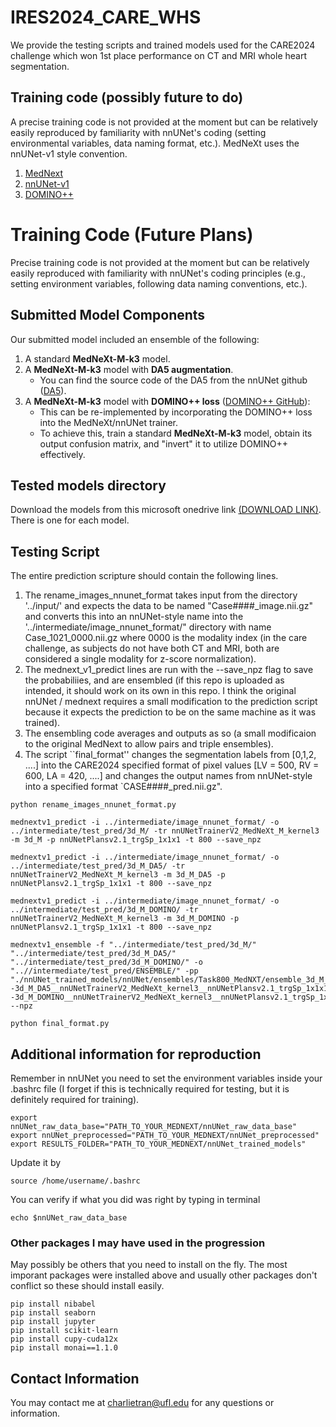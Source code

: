 # IRES2024_CARE_WHS

We provide the testing scripts and trained models used for the CARE2024 challenge which won 1st place performance on CT and MRI whole heart segmentation.

## Training code (possibly future to do)

A precise training code is not provided at the moment but can be relatively easily reproduced by familiarity with nnUNet's coding (setting environmental variables, data naming format, etc.). MedNeXt uses the nnUNet-v1 style convention. 

1. [MedNext](https://github.com/MIC-DKFZ/MedNeXt) 
2. [nnUNet-v1](https://github.com/MIC-DKFZ/nnUNet/tree/nnunetv1)
3. [DOMINO++](https://github.com/lab-smile/DOMINOPlusPlus)

# Training Code (Future Plans)

Precise training code is not provided at the moment but can be relatively easily reproduced with familiarity with nnUNet's coding principles (e.g., setting environment variables, following data naming conventions, etc.).


## Submitted Model Components
Our submitted model included an ensemble of the following:

1. A standard **MedNeXt-M-k3** model.
2. A **MedNeXt-M-k3** model with **DA5 augmentation**.
   - You can find the source code of the DA5 from the nnUNet github ([DA5](https://github.com/MIC-DKFZ/nnUNet/tree/nnunetv1/nnunet/training/network_training/nnUNet_variants/data_augmentation)).
3. A **MedNeXt-M-k3** model with **DOMINO++ loss** ([DOMINO++ GitHub](https://github.com/lab-smile/DOMINOPlusPlus)):  
   - This can be re-implemented by incorporating the DOMINO++ loss into the MedNeXt/nnUNet trainer.  
   - To achieve this, train a standard **MedNeXt-M-k3** model, obtain its output confusion matrix, and "invert" it to utilize DOMINO++ effectively.

## Tested models directory

Download the models from this microsoft onedrive link [(DOWNLOAD LINK)](https://uflorida-my.sharepoint.com/:f:/g/personal/charlietran_ufl_edu/Epzq9x5BWXBBqXo-8nSgB2UBLCKcVO-brofrIiApuBushQ?e=Lu8b1F). There is one for each model.

## Testing Script 

The entire prediction scripture should contain the following lines. 
1. The rename_images_nnunet_format takes input from the directory '../input/' and expects the data to be named "Case####_image.nii.gz" and converts this into an nnUNet-style name into the '../intermediate/image_nnunet_format/" directory with name Case_1021_0000.nii.gz where 0000 is the modality index (in the care challenge, as subjects do not have both CT and MRI, both are considered a single modality for z-score normalization).
2. The mednext_v1_predict lines are run with the --save_npz flag to save the probabiliies, and are ensembled (if this repo is uploaded as intended, it should work on its own in this repo. I think the original nnUNet / mednext requires a small modification to the prediction script because it expects the prediction to be on the same machine as it was trained).
3. The ensembling code averages and outputs as so (a small modificaion to the original MedNext to allow pairs and triple ensembles).
4. The script ``final_format'' changes the segmentation labels from [0,1,2, ....] into the CARE2024 specified format of pixel values [LV = 500, RV = 600, LA = 420, ....] and changes the output names from nnUNet-style into a specified format `CASE####_pred.nii.gz". 

```
python rename_images_nnunet_format.py

mednextv1_predict -i ../intermediate/image_nnunet_format/ -o ../intermediate/test_pred/3d_M/ -tr nnUNetTrainerV2_MedNeXt_M_kernel3 -m 3d_M -p nnUNetPlansv2.1_trgSp_1x1x1 -t 800 --save_npz

mednextv1_predict -i ../intermediate/image_nnunet_format/ -o ../intermediate/test_pred/3d_M_DA5/ -tr nnUNetTrainerV2_MedNeXt_M_kernel3 -m 3d_M_DA5 -p nnUNetPlansv2.1_trgSp_1x1x1 -t 800 --save_npz

mednextv1_predict -i ../intermediate/image_nnunet_format/ -o ../intermediate/test_pred/3d_M_DOMINO/ -tr nnUNetTrainerV2_MedNeXt_M_kernel3 -m 3d_M_DOMINO -p nnUNetPlansv2.1_trgSp_1x1x1 -t 800 --save_npz

mednextv1_ensemble -f "../intermediate/test_pred/3d_M/" "../intermediate/test_pred/3d_M_DA5/" "../intermediate/test_pred/3d_M_DOMINO/" -o "..//intermediate/test_pred/ENSEMBLE/" -pp "./nnUNet_trained_models/nnUNet/ensembles/Task800_MedNXT/ensemble_3d_M__nnUNetTrainerV2_MedNeXt_kernel3__nnUNetPlansv2.1_trgSp_1x1x1--3d_M_DA5__nnUNetTrainerV2_MedNeXt_kernel3__nnUNetPlansv2.1_trgSp_1x1x1--3d_M_DOMINO__nnUNetTrainerV2_MedNeXt_kernel3__nnUNetPlansv2.1_trgSp_1x1x1/postprocessing.json" --npz

python final_format.py
```

## Additional information for reproduction

Remember in nnUNet you need to set the environment variables inside your .bashrc file (I forget if this is technically required for testing, but it is definitely required for training). 
```
export nnUNet_raw_data_base="PATH_TO_YOUR_MEDNEXT/nnUNet_raw_data_base"
export nnUNet_preprocessed="PATH_TO_YOUR_MEDNEXT/nnUNet_preprocessed"
export RESULTS_FOLDER="PATH_TO_YOUR_MEDNEXT/nnUNet_trained_models"
```

Update it by 
```
source /home/username/.bashrc
```
You can verify if what you did was right by typing in terminal
```
echo $nnUNet_raw_data_base
```

### Other packages I may have used in the progression
May possibly be others that you need to install on the fly. The most imporant packages were installed above and usually other packages don't conflict so these should install easily.
```
pip install nibabel
pip install seaborn
pip install jupyter 
pip install scikit-learn
pip install cupy-cuda12x
pip install monai==1.1.0
```

## Contact Information

You may contact me at charlietran@ufl.edu for any questions or information.


